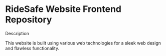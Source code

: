 # RideSafe Website Frontend Repository

Description

This website is built using various web technologies for a sleek web design and flawless functionality.
